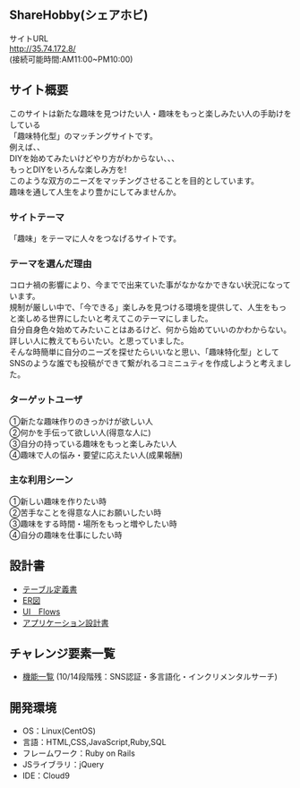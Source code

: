 ## ShareHobby(シェアホビ)

サイトURL <br>
http://35.74.172.8/<br>
(接続可能時間:AM11:00~PM10:00)

## サイト概要
このサイトは新たな趣味を見つけたい人・趣味をもっと楽しみたい人の手助けをしている<br>
「趣味特化型」のマッチングサイトです。<br>
例えば、、<br>
DIYを始めてみたいけどやり方がわからない、、、<br>
もっとDIYをいろんな楽しみ方を!<br>
このような双方のニーズをマッチングさせることを目的としています。<br>
趣味を通して人生をより豊かにしてみませんか。

### サイトテーマ
「趣味」をテーマに人々をつなげるサイトです。

### テーマを選んだ理由
コロナ禍の影響により、今までで出来ていた事がなかなかできない状況になっています。<br>
規制が厳しい中で、「今できる」楽しみを見つける環境を提供して、人生をもっと楽しめる世界にしたいと考えてこのテーマにしました。<br>
自分自身色々始めてみたいことはあるけど、何から始めていいのかわからない。詳しい人に教えてもらいたい。と思っていました。<br>
そんな時簡単に自分のニーズを探せたらいいなと思い、「趣味特化型」としてSNSのような誰でも投稿ができて繋がれるコミニュティを作成しようと考えました。<br>

### ターゲットユーザ
①新たな趣味作りのきっかけが欲しい人<br>
②何かを手伝って欲しい人(得意な人に)<br>
③自分の持っている趣味をもっと楽しみたい人<br>
④趣味で人の悩み・要望に応えたい人(成果報酬)

### 主な利用シーン
①新しい趣味を作りたい時　<br>
②苦手なことを得意な人にお願いしたい時<br>
③趣味をする時間・場所をもっと増やしたい時<br>
④自分の趣味を仕事にしたい時<br>


## 設計書
- [テーブル定義書](https://docs.google.com/spreadsheets/d/12qoCJQ4bJvIMHtSue3A_H7HhguWX87mM/edit?usp=sharing&ouid=113105595537176275196&rtpof=true&sd=true)
- [ER図](https://drive.google.com/file/d/10p_nwfbnUfe_tUv9iG1Nf_YmbReDmv0v/view?usp=sharing)
- [UI　Flows](https://app.diagrams.net/index.html#G1k6xYbRYVCKDtMjxyG2cMeQkfHxI_Rjcs)
- [アプリケーション設計書](https://docs.google.com/spreadsheets/d/1PJ669ULsWb6i9LGDADsAWxQzxxjnFXjgyg-3iDgSciI/edit?usp=sharing)

## チャレンジ要素一覧
- [機能一覧](https://docs.google.com/spreadsheets/d/1oGHsYUMvpiwiXMgiPOC4JkhVvn-rgsMJXCsyAM_NbDU/edit?usp=sharing)
(10/14段階残：SNS認証・多言語化・インクリメンタルサーチ)

## 開発環境
- OS：Linux(CentOS)
- 言語：HTML,CSS,JavaScript,Ruby,SQL
- フレームワーク：Ruby on Rails
- JSライブラリ：jQuery
- IDE：Cloud9 
